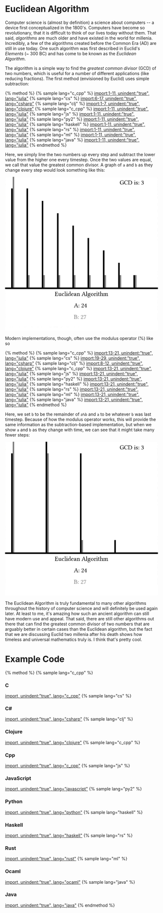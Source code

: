 <script>
MathJax.Hub.Queue(["Typeset",MathJax.Hub]);
</script>
$$ 
\newcommand{\d}{\mathrm{d}}
\newcommand{\bff}{\boldsymbol{f}}
\newcommand{\bfg}{\boldsymbol{g}}
\newcommand{\bfp}{\boldsymbol{p}}
\newcommand{\bfq}{\boldsymbol{q}}
\newcommand{\bfx}{\boldsymbol{x}}
\newcommand{\bfu}{\boldsymbol{u}}
\newcommand{\bfv}{\boldsymbol{v}}
\newcommand{\bfA}{\boldsymbol{A}}
\newcommand{\bfB}{\boldsymbol{B}}
\newcommand{\bfC}{\boldsymbol{C}}
\newcommand{\bfM}{\boldsymbol{M}}
\newcommand{\bfJ}{\boldsymbol{J}}
\newcommand{\bfR}{\boldsymbol{R}}
\newcommand{\bfT}{\boldsymbol{T}}
\newcommand{\bfomega}{\boldsymbol{\omega}}
\newcommand{\bftau}{\boldsymbol{\tau}}
$$

# Euclidean Algorithm

Computer science is (almost by definition) a science about computers -- a device first conceptualized in the 1800's. Computers have become so revolutionary, that it is difficult to think of our lives today without them. That said, *algorithms* are much older and have existed in the world for millenia. Incredibly, a few of the algorithms created before the Common Era (AD) are still in use today. One such algorithm was first described in Euclid's *Elements* (~ 300 BC) and has come to be known as the *Euclidean Algorithm*. 

The algorithm is a simple way to find the *greatest common divisor* (GCD) of two numbers, which is useful for a number of different applications (like reducing fractions). The first method (envisioned by Euclid) uses simple subtraction:

{% method %}
{% sample lang="c_cpp" %}
[import:1-11, unindent:"true", lang="julia"](code/pseudo/euclidean.pseudo)
{% sample lang="cs" %}
[import:6-17, unindent:"true", lang="csharp"](code/cs/EuclideanAlgorithmMdAdditional.cs)
{% sample lang="clj" %}
[import:1-7, unindent:"true", lang="clojure"](code/clojure/euclidean_example.clj)
{% sample lang="c_cpp" %}
[import:1-11, unindent:"true", lang="julia"](code/pseudo/euclidean.pseudo)
{% sample lang="js" %}
[import:1-11, unindent:"true", lang="julia"](code/pseudo/euclidean.pseudo)
{% sample lang="py2" %}
[import:1-11, unindent:"true", lang="julia"](code/pseudo/euclidean.pseudo)
{% sample lang="haskell" %}
[import:1-11, unindent:"true", lang="julia"](code/pseudo/euclidean.pseudo)
{% sample lang="rs" %}
[import:1-11, unindent:"true", lang="julia"](code/pseudo/euclidean.pseudo)
{% sample lang="ml" %}
[import:1-11, unindent:"true", lang="julia"](code/pseudo/euclidean.pseudo)
{% sample lang="java" %}
[import:1-11, unindent:"true", lang="julia"](code/pseudo/euclidean.pseudo)
{% endmethod %}

Here, we simply line the two numbers up every step and subtract the lower value from the higher one every timestep. Once the two values are equal, we call that value the greatest common divisor. A graph of `a` and `b` as they change every step would look something like this:

![Subtraction-based Euclidean algorithm](res/subtraction.png)

Modern implementations, though, often use the modulus operator (%) like so

{% method %}
{% sample lang="c_cpp" %}
[import:13-21, unindent:"true", lang="julia"](code/pseudo/euclidean.pseudo)
{% sample lang="cs" %}
[import:19-29, unindent:"true", lang="csharp"](code/cs/EuclideanAlgorithmMdAdditional.cs)
{% sample lang="clj" %}
[import:8-12, unindent:"true", lang="clojure"](code/clojure/euclidean_example.clj)
{% sample lang="c_cpp" %}
[import:13-21, unindent:"true", lang="julia"](code/pseudo/euclidean.pseudo)
{% sample lang="js" %}
[import:13-21, unindent:"true", lang="julia"](code/pseudo/euclidean.pseudo)
{% sample lang="py2" %}
[import:13-21, unindent:"true", lang="julia"](code/pseudo/euclidean.pseudo)
{% sample lang="haskell" %}
[import:13-21, unindent:"true", lang="julia"](code/pseudo/euclidean.pseudo)
{% sample lang="rs" %}
[import:13-21, unindent:"true", lang="julia"](code/pseudo/euclidean.pseudo)
{% sample lang="ml" %}
[import:13-21, unindent:"true", lang="julia"](code/pseudo/euclidean.pseudo)
{% sample lang="java" %}
[import:13-21, unindent:"true", lang="julia"](code/pseudo/euclidean.pseudo)
{% endmethod %}

Here, we set `b` to be the remainder of `a%b` and `a` to be whatever `b` was last timestep. Because of how the modulus operator works, this will provide the same information as the subtraction-based implementation, but when we show `a` and `b` as they change with time, we can see that it might take many fewer steps:

![Modulus-based Euclidean algorithm](res/modulus.png)

The Euclidean Algorithm is truly fundamental to many other algorithms throughout the history of computer science and will definitely be used again later. At least to me, it's amazing how such an ancient algorithm can still have modern use and appeal. That said, there are still other algorithms out there that can find the greatest common divisor of two numbers that are arguably better in certain cases than the Euclidean algorithm, but the fact that we are discussing Euclid two millenia after his death shows how timeless and universal mathematics truly is. I think that's pretty cool.

# Example Code

{% method %}
{% sample lang="c_cpp" %}
### C
[import, unindent:"true", lang="c_cpp"](code/c/euclidean_example.c)
{% sample lang="cs" %}
### C# #
[import, unindent:"true", lang="csharp"](code/cs/EuclideanAlgorithmMdAdditional.cs)
{% sample lang="clj" %}
### Clojure
[import, unindent:"true", lang="clojure"](code/clojure/euclidean_example.clj)
{% sample lang="c_cpp" %}
### Cpp 
[import, unindent:"true", lang="c_cpp"](code/c++/euclidean_example.cpp)
{% sample lang="js" %}
### JavaScript
[import, unindent:"true", lang="javascript"](code/javascript/euclidean_example.js)
{% sample lang="py2" %}
### Python
[import, unindent:"true", lang="python"](code/python2/euclidean_example.py)
{% sample lang="haskell" %}
### Haskell
[import, unindent:"true", lang="haskell"](code/haskell/euclidean_example.hs)
{% sample lang="rs" %}
### Rust
[import, unindent:"true", lang="rust"](code/rust/euclidean_example.rs)
{% sample lang="ml" %}
### Ocaml
[import, unindent:"true", lang="ocaml"](code/ocaml/euclidean_example.ml)
{% sample lang="java" %}
### Java
[import, unindent:"true", lang="java"](code/java/euclidean_example.jar)
{% endmethod %}
